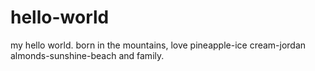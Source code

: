 # hello-world

my hello world. born in the mountains, love pineapple-ice cream-jordan almonds-sunshine-beach and family.
